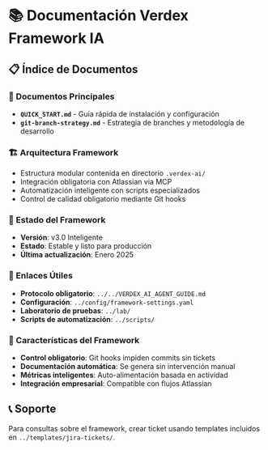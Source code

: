 # 📚 Documentación Verdex Framework IA

## 📋 Índice de Documentos

### 📄 Documentos Principales
- **`QUICK_START.md`** - Guía rápida de instalación y configuración
- **`git-branch-strategy.md`** - Estrategia de branches y metodología de desarrollo

### 🏗️ Arquitectura Framework
- Estructura modular contenida en directorio `.verdex-ai/`
- Integración obligatoria con Atlassian via MCP
- Automatización inteligente con scripts especializados
- Control de calidad obligatorio mediante Git hooks

### 🎯 Estado del Framework
- **Versión**: v3.0 Inteligente
- **Estado**: Estable y listo para producción
- **Última actualización**: Enero 2025

### 📖 Enlaces Útiles
- **Protocolo obligatorio**: `../../VERDEX_AI_AGENT_GUIDE.md`
- **Configuración**: `../config/framework-settings.yaml`  
- **Laboratorio de pruebas**: `../lab/`
- **Scripts de automatización**: `../scripts/`

### 🔧 Características del Framework
- **Control obligatorio**: Git hooks impiden commits sin tickets
- **Documentación automática**: Se genera sin intervención manual
- **Métricas inteligentes**: Auto-alimentación basada en actividad
- **Integración empresarial**: Compatible con flujos Atlassian

## 📞 Soporte
Para consultas sobre el framework, crear ticket usando templates incluidos en `../templates/jira-tickets/`. 